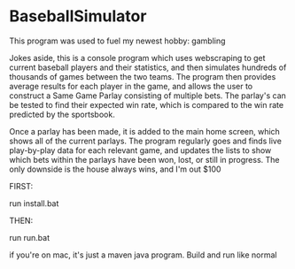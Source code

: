 # BaseballSimulator

This program was used to fuel my newest hobby: gambling

Jokes aside, this is a console program which uses webscraping to get current baseball players and their statistics, and then simulates hundreds of thousands of games between the two teams.
The program then provides average results for each player in the game, and allows the user to construct a Same Game Parlay consisting of multiple bets. 
The parlay's can be tested to find their expected win rate, which is compared to the win rate predicted by the sportsbook.

Once a parlay has been made, it is added to the main home screen, which shows all of the current parlays. The program regularly goes and finds live play-by-play data for each relevant game, and updates the lists to show which bets within the parlays have been won, lost, or still in progress.
The only downside is the house always wins, and I'm out $100

FIRST:

run install.bat

THEN:

run run.bat


if you're on mac, it's just a maven java program. Build and run like normal
